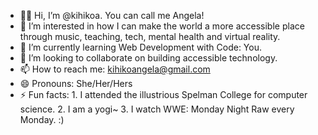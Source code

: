 - 👋🏾 Hi, I’m @kihikoa. You can call me Angela!
- 👀 I’m interested in how I can make the world a more accessible place through music, teaching, tech, mental health and virtual reality. 
- 🌱 I’m currently learning Web Development with Code: You.
- 💞️ I’m looking to collaborate on building accessible technology.
- 📫 How to reach me: kihikoangela@gmail.com
- 😄 Pronouns: She/Her/Hers
- ⚡ Fun facts: 1. I attended the illustrious Spelman College for computer science.
                2. I am a yogi~
                3. I watch WWE: Monday Night Raw every Monday. :)

<!---
kihikoa/kihikoa is a ✨ special ✨ repository because its `README.md` (this file) appears on your GitHub profile.
You can click the Preview link to take a look at your changes.
--->
